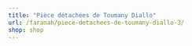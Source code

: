 ```yaml
---
title: "Pièce détachées de Toumany Diallo"
url: /faranah/piece-detachees-de-toumany-diallo-3/
shop: shop
---
```

